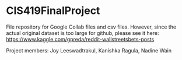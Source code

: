 # CIS419FinalProject
File repository for Google Collab files and csv files.  However, since the actual original dataset is too large for github, please see it here: https://www.kaggle.com/gpreda/reddit-wallstreetsbets-posts

Project members: Joy Leeswadtrakul, Kanishka Ragula, Nadine Wain

